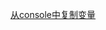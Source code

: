 [从console中复制变量](https://stackoverflow.com/questions/10305365/javascript-chrome-how-to-copy-an-object-from-the-webkit-inspector-as-code)